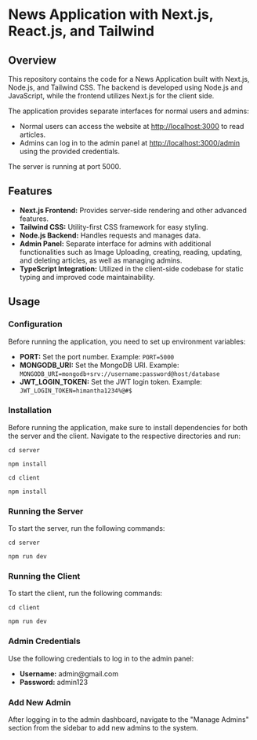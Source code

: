 <!DOCTYPE html>
<html lang="en">
<head>
  <meta charset="UTF-8">
  <meta name="viewport" content="width=device-width, initial-scale=1.0">
</head>
<body>

<h1>News Application with Next.js, React.js, and Tailwind</h1>

<h2>Overview</h2>
<p>This repository contains the code for a News Application built with Next.js, Node.js, and Tailwind CSS. The backend is developed using Node.js and JavaScript, while the frontend utilizes Next.js for the client side.</p>

<p>The application provides separate interfaces for normal users and admins:</p>
<ul>
  <li>Normal users can access the website at <a href="http://localhost:3000">http://localhost:3000</a> to read articles.</li>
  <li>Admins can log in to the admin panel at <a href="http://localhost:3000/admin">http://localhost:3000/admin</a> using the provided credentials.</li>
</ul>

<p>The server is running at port 5000.</p>

<h2>Features</h2>
<ul>
  <li><strong>Next.js Frontend:</strong> Provides server-side rendering and other advanced features.</li>
  <li><strong>Tailwind CSS:</strong> Utility-first CSS framework for easy styling.</li>
  <li><strong>Node.js Backend:</strong> Handles requests and manages data.</li>
  <li><strong>Admin Panel:</strong> Separate interface for admins with additional functionalities such as Image Uploading, creating, reading, updating, and deleting articles, as well as managing admins.</li>
  <li><strong>TypeScript Integration:</strong> Utilized in the client-side codebase for static typing and improved code maintainability.</li>
</ul>

<h2>Usage</h2>

<h3>Configuration</h3>
<p>Before running the application, you need to set up environment variables:</p>
<ul>
  <li><strong>PORT:</strong> Set the port number. Example: <code>PORT=5000</code></li>
  <li><strong>MONGODB_URI:</strong> Set the MongoDB URI. Example: <code>MONGODB_URI=mongodb+srv://username:password@host/database</code></li>
  <li><strong>JWT_LOGIN_TOKEN:</strong> Set the JWT login token. Example: <code>JWT_LOGIN_TOKEN=himantha1234%@#$</code></li>
</ul>

<h3>Installation</h3>
<p>Before running the application, make sure to install dependencies for both the server and the client. Navigate to the respective directories and run:</p>
<div class="code-block">
  <pre><code>cd server</code></pre>
  <pre><code>npm install</code></pre>
</div>
<div class="code-block">
  <pre><code>cd client</code></pre>
  <pre><code>npm install</code></pre>
</div>

<h3>Running the Server</h3>
<p>To start the server, run the following commands:</p>
<div class="code-block">
  <pre><code>cd server</code></pre>
  <pre><code>npm run dev</code></pre>
</div>

<h3>Running the Client</h3>
<p>To start the client, run the following commands:</p>
<div class="code-block">
  <pre><code>cd client</code></pre>
  <pre><code>npm run dev</code></pre>
</div>

<h3>Admin Credentials</h3>
<p>Use the following credentials to log in to the admin panel:</p>
<ul>
  <li><strong>Username:</strong> admin@gmail.com</li>
  <li><strong>Password:</strong> admin123</li>
</ul>

<h3>Add New Admin</h3>
<p>After logging in to the admin dashboard, navigate to the "Manage Admins" section from the sidebar to add new admins to the system.</p>

</body>
</html>

